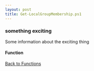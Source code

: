 ```yaml
---
layout: post
title: Get-LocalGroupMembership.ps1
---
```


### something exciting

Some information about the exciting thing

#### Function

<script src="https://gist-it.appspot.com/github.com/BanterBoy/scripts-blog/blob/master/PowerShell/functions/activeDirectory/Get-LocalGroupMembership.ps1"></script>

<a href="/menu/_pages/functions.html">Back to Functions</a>
